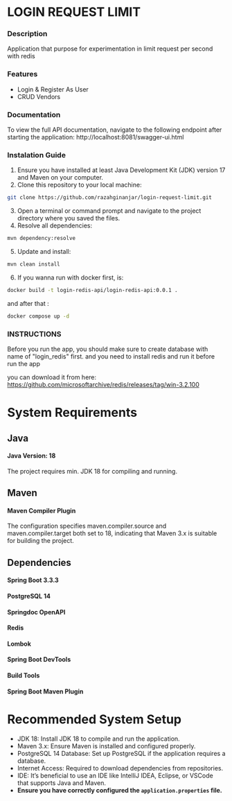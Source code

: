 # LOGIN REQUEST LIMIT

### Description

Application that purpose for experimentation in limit request per second with redis 

### Features

- Login & Register As User
- CRUD Vendors

### Documentation

To view the full API documentation, navigate to the following endpoint after starting the application: 
http://localhost:8081/swagger-ui.html

### Instalation Guide

1. Ensure you have installed at least Java Development Kit (JDK) version 17 and Maven on your computer.
2. Clone this repository to your local machine:
``` bash
git clone https://github.com/razahginanjar/login-request-limit.git
```
3. Open a terminal or command prompt and navigate to the project directory where you saved the files.
4. Resolve all dependencies:
```bash
mvn dependency:resolve
```
5. Update and install:
```bash
mvn clean install
```
6. If you wanna run with docker 
first, is:
```bash
docker build -t login-redis-api/login-redis-api:0.0.1 .
```
and after that :
```bash
docker compose up -d
```
### INSTRUCTIONS
Before you run the app, you should make sure to create database with name of "login_redis" first.
and you need to install redis and run it before run the app

you can download it from here:
https://github.com/microsoftarchive/redis/releases/tag/win-3.2.100

# System Requirements

## Java
#### Java Version: 18
The project requires min. JDK 18 for compiling and running.
## Maven
#### Maven Compiler Plugin
The configuration specifies maven.compiler.source and maven.compiler.target both set to 18, indicating that Maven 3.x is suitable for building the project.
## Dependencies
#### Spring Boot 3.3.3
#### PostgreSQL 14 
#### Springdoc OpenAPI
#### Redis
#### Lombok
#### Spring Boot DevTools
#### Build Tools
#### Spring Boot Maven Plugin

# Recommended System Setup
- JDK 18: Install JDK 18 to compile and run the application.
- Maven 3.x: Ensure Maven is installed and configured properly.
- PostgreSQL 14 Database: Set up PostgreSQL if the application requires a database.
- Internet Access: Required to download dependencies from repositories.
- IDE: It’s beneficial to use an IDE like IntelliJ IDEA, Eclipse, or VSCode that supports Java and Maven.
- **Ensure you have correctly configured the `application.properties` file.**
